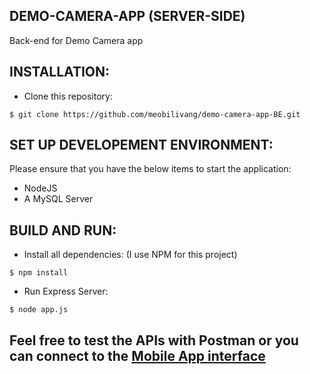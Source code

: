 ## DEMO-CAMERA-APP (SERVER-SIDE)
Back-end for Demo Camera app
## INSTALLATION:
- Clone this repository:
 ```
$ git clone https://github.com/meobilivang/demo-camera-app-BE.git
 ```
## SET UP DEVELOPEMENT ENVIRONMENT:
Please ensure that you have the below items to start the application:
- NodeJS
- A MySQL Server

## BUILD AND RUN:
- Install all dependencies: (I use NPM for this project)
```
$ npm install 
```
- Run Express Server:
```
$ node app.js
```

## Feel free to test the APIs with Postman or you can connect to the [Mobile App interface](https://github.com/meobilivang/camera-react-native-app)
